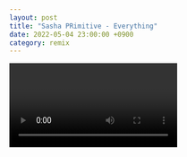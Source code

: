 ```yaml
---
layout: post
title: "Sasha PRimitive - Everything"
date: 2022-05-04 23:00:00 +0900
category: remix
---
```


<div class="video-container">
    <video id="player" class="video-js vjs-default-skin vjs-big-play-centered" data-json="/public/json/remix/sasha PRimitive - Everything.json"></video>
</div>

```
```